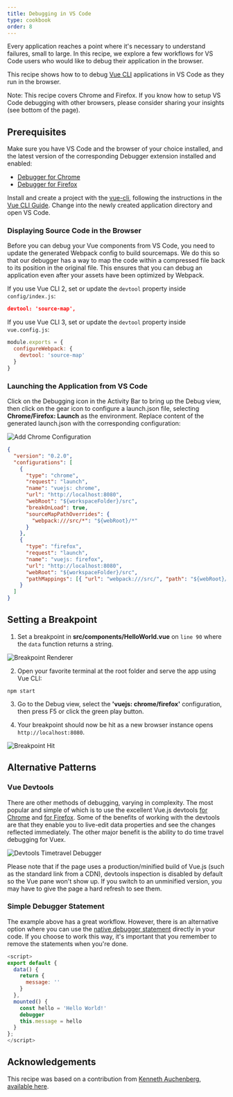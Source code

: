 ```yaml
---
title: Debugging in VS Code
type: cookbook
order: 8
---
```


Every application reaches a point where it's necessary to understand failures, small to large. In this recipe, we explore a few workflows for VS Code users who would like to debug their application in the browser.

This recipe shows how to to debug [Vue CLI](https://github.com/vuejs/vue-cli) applications in VS Code as they run in the browser.

<p class="tip">Note: This recipe covers Chrome and Firefox. If you know how to setup VS Code debugging with other browsers, please consider sharing your insights (see bottom of the page).</p>

## Prerequisites

Make sure you have VS Code and the browser of your choice installed, and the latest version of the corresponding Debugger extension installed and enabled:

* [Debugger for Chrome](https://marketplace.visualstudio.com/items?itemName=msjsdiag.debugger-for-chrome)
* [Debugger for Firefox](https://marketplace.visualstudio.com/items?itemName=hbenl.vscode-firefox-debug)

Install and create a project with the [vue-cli](https://github.com/vuejs/vue-cli), following the instructions in the [Vue CLI Guide](https://cli.vuejs.org/). Change into the newly created application directory and open VS Code.

### Displaying Source Code in the Browser

Before you can debug your Vue components from VS Code, you need to update the generated Webpack config to build sourcemaps. We do this so that our debugger has a way to map the code within a compressed file back to its position in the original file. This ensures that you can debug an application even after your assets have been optimized by Webpack.

If you use Vue CLI 2, set or update the `devtool` property inside `config/index.js`:

```json
devtool: 'source-map',
```

If you use Vue CLI 3, set or update the `devtool` property inside `vue.config.js`:

```js
module.exports = {
  configureWebpack: {
    devtool: 'source-map'
  }
}
```

### Launching the Application from VS Code

Click on the Debugging icon in the Activity Bar to bring up the Debug view, then click on the gear icon to configure a launch.json file, selecting **Chrome/Firefox: Launch** as the environment. Replace content of the generated launch.json with the corresponding configuration:

![Add Chrome Configuration](/images/config_add.png)

```json
{
  "version": "0.2.0",
  "configurations": [
    {
      "type": "chrome",
      "request": "launch",
      "name": "vuejs: chrome",
      "url": "http://localhost:8080",
      "webRoot": "${workspaceFolder}/src",
      "breakOnLoad": true,
      "sourceMapPathOverrides": {
        "webpack:///src/*": "${webRoot}/*"
      }
    },
    {
      "type": "firefox",
      "request": "launch",
      "name": "vuejs: firefox",
      "url": "http://localhost:8080",
      "webRoot": "${workspaceFolder}/src",
      "pathMappings": [{ "url": "webpack:///src/", "path": "${webRoot}/" }]
    }
  ]
}
```

## Setting a Breakpoint

1.  Set a breakpoint in **src/components/HelloWorld.vue** on `line 90` where the `data` function returns a string.

  ![Breakpoint Renderer](/images/breakpoint_set.png)

2.  Open your favorite terminal at the root folder and serve the app using Vue CLI:

  ```
  npm start
  ```

3.  Go to the Debug view, select the **'vuejs: chrome/firefox'** configuration, then press F5 or click the green play button.

4.  Your breakpoint should now be hit as a new browser instance opens `http://localhost:8080`.

  ![Breakpoint Hit](/images/breakpoint_hit.png)

## Alternative Patterns

### Vue Devtools

There are other methods of debugging, varying in complexity. The most popular and simple of which is to use the excellent Vue.js devtools [for Chrome](https://chrome.google.com/webstore/detail/vuejs-devtools/nhdogjmejiglipccpnnnanhbledajbpd) and [for Firefox](https://addons.mozilla.org/en-US/firefox/addon/vue-js-devtools/). Some of the benefits of working with the devtools are that they enable you to live-edit data properties and see the changes reflected immediately. The other major benefit is the ability to do time travel debugging for Vuex.

![Devtools Timetravel Debugger](/images/devtools-timetravel.gif)

<p class="tip">Please note that if the page uses a production/minified build of Vue.js (such as the standard link from a CDN), devtools inspection is disabled by default so the Vue pane won't show up. If you switch to an unminified version, you may have to give the page a hard refresh to see them.</p>

### Simple Debugger Statement

The example above has a great workflow. However, there is an alternative option where you can use the [native debugger statement](https://developer.mozilla.org/en-US/docs/Web/JavaScript/Reference/Statements/debugger) directly in your code. If you choose to work this way, it's important that you remember to remove the statements when you're done.

```js
<script>
export default {
  data() {
    return {
      message: ''
    }
  },
  mounted() {
    const hello = 'Hello World!'
    debugger
    this.message = hello
  }
};
</script>
```

## Acknowledgements

This recipe was based on a contribution from [Kenneth Auchenberg](https://twitter.com/auchenberg), [available here](https://github.com/Microsoft/VSCode-recipes/tree/master/vuejs-cli).
